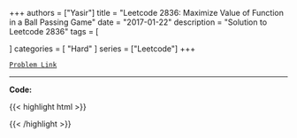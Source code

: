 
+++
authors = ["Yasir"]
title = "Leetcode 2836: Maximize Value of Function in a Ball Passing Game"
date = "2017-01-22"
description = "Solution to Leetcode 2836"
tags = [
    
]
categories = [
    "Hard"
]
series = ["Leetcode"]
+++



[`Problem Link`](https://leetcode.com/problems/maximize-value-of-function-in-a-ball-passing-game/description/)

---

**Code:**

{{< highlight html >}}

{{< /highlight >}}

